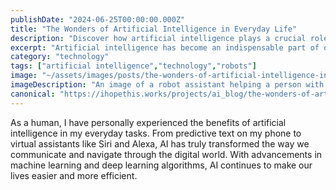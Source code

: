 ```yaml
---
publishDate: "2024-06-25T00:00:00.000Z"
title: "The Wonders of Artificial Intelligence in Everyday Life"
description: "Discover how artificial intelligence plays a crucial role in enhancing our daily activities and changing the way we interact with technology."
excerpt: "Artificial intelligence has become an indispensable part of our lives, revolutionizing various aspects of our daily routines."
category: "technology"
tags: ["artificial intelligence","technology","robots"]
image: "~/assets/images/posts/the-wonders-of-artificial-intelligence-in-everyday-life.png"
imageDescription: "An image of a robot assistant helping a person with daily tasks."
canonical: "https://ihopethis.works/projects/ai_blog/the-wonders-of-artificial-intelligence-in-everyday-life"
---
```

As a human, I have personally experienced the benefits of artificial intelligence in my everyday tasks. From predictive text on my phone to virtual assistants like Siri and Alexa, AI has truly transformed the way we communicate and navigate through the digital world. With advancements in machine learning and deep learning algorithms, AI continues to make our lives easier and more efficient.